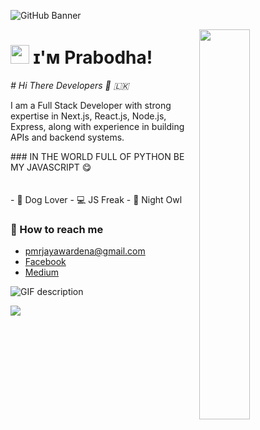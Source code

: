 ![GitHub Banner](https://user-images.githubusercontent.com/58959408/232639433-cb0aea21-66f0-4508-a771-85e2089c5a87.gif)

<!--Night Owl image-->
<div>
  <img align="right" width="40%" src="https://owlbertsio-resized.s3.amazonaws.com/Popper.psd.full.png">
</div>

<!--Header Name-->
# <img src="https://emojis.slackmojis.com/emojis/images/1531849430/4246/blob-sunglasses.gif?1531849430" width="30"/> ɪ'ᴍ Prabodha! 
*# Hi There Developers 👋 🇱🇰*
<br /> 

<!--Start Intro-->               
<p align="left">I am a Full Stack Developer with strong expertise in Next.js, React.js, Node.js, Express, along with experience in building APIs and backend systems.</p>
### IN THE WORLD FULL OF PYTHON BE MY JAVASCRIPT 😋
<br/>
<br/>
<br/>
- 🐶 Dog Lover
- 💻 JS Freak
- ‍👤 Night Owl
<!--End Intro-->

### 📮 How to reach me

- [pmrjayawardena@gmail.com](mailto:pmrjayawardena@gmail.com)
- [Facebook](https://www.facebook.com/dev.prabodha)
- [Medium](https://medium.com/@pmrjayawardena)

<picture>
  <source media="(prefers-color-scheme: dark)" srcset="./Skills_Animation_Dark.gif">
  <source media="(prefers-color-scheme: light)" srcset="./Skills_Animation_White.gif">
  <img align="left" alt="GIF description" src="./Skills_Animation_White.gif">
</picture>
<br />
<p align="left">
  <img src="https://capsule-render.vercel.app/api?type=waving&color=gradient&height=65&section=footer"/>
</p>
